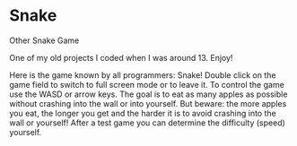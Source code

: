 # Snake
Other Snake Game

One of my old projects I coded when I was around 13. Enjoy!

Here is the game known by all programmers: Snake! Double click on the game field to switch to full screen mode or to leave it. To control the game use the WASD or arrow keys. The goal is to eat as many apples as possible without crashing into the wall or into yourself. But beware: the more apples you eat, the longer you get and the harder it is to avoid crashing into the wall or yourself! After a test game you can determine the difficulty (speed) yourself.
